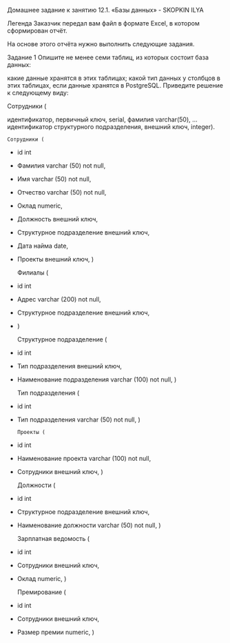   Домашнее задание к занятию 12.1. «Базы данных» - SKOPKIN ILYA

Легенда
Заказчик передал вам файл в формате Excel, в котором сформирован отчёт.

На основе этого отчёта нужно выполнить следующие задания.

Задание 1
Опишите не менее семи таблиц, из которых состоит база данных:

какие данные хранятся в этих таблицах;
какой тип данных у столбцов в этих таблицах, если данные хранятся в PostgreSQL.
Приведите решение к следующему виду:

Сотрудники (

идентификатор, первичный ключ, serial,
фамилия varchar(50),
...
идентификатор структурного подразделения, внешний ключ, integer).



    Сотрудники (
- id int
- Фамилия varchar (50) not null,
- Имя varchar (50) not null,
- Отчество varchar (50) not null,
- Оклад numeric,
- Должность внешний ключ,
- Структурное подразделение внешний ключ,
- Дата найма date,
- Проекты внешний ключ,
 )

    Филиалы (
- id int
- Адрес varchar (200) not null,
- Структурное подразделение внешний ключ,
- )

    Структурное подразделение (
- id int
- Тип подразделения внешний ключ,
- Наименование подразделения varchar (100) not null,
 )

     Тип подразделения (
- id int
- Тип подразделения varchar (50) not null,
 ) 

      Проекты (
- id int
- Наименование проекта varchar (100) not null,
- Сотрудники внешний ключ,
 )

     Должности (
- id int
- Структурное подразделение внешний ключ,
- Наименование должности varchar (50) not null,
 )

     Зарплатная ведомость (
- id int
- Сотрудники внешний ключ,
- Оклад numeric,
 )

    Премирование (
- id int
- Сотрудники внешний ключ,
- Размер премии numeric,
 )
